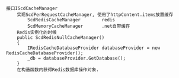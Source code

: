 ﻿
	接口IScdCacheManager
		实现ScdPerRequestCacheManager, 使用了httpContent.items放置缓存
			ScdRedisCacheManager		redis
			ScdMemoryCacheManager		.net自带缓存
		Redis实例化的时候
		public ScdRedisNullCacheManager()
        {
            IRedisCacheDatabaseProvider databaseProvider = new RedisCacheDatabaseProvider();
            _db = databaseProvider.GetDatabase();
        }
		在构造函数内获得Redis数据库操作对象.